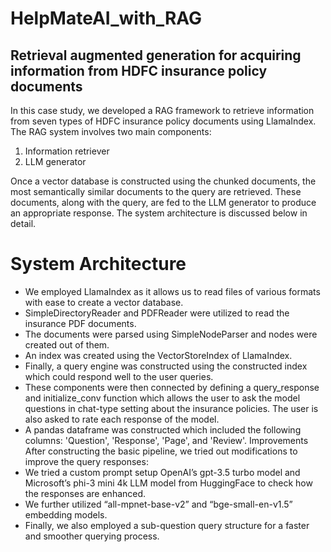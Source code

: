 # HelpMateAI_with_RAG
## Retrieval augmented generation for acquiring information from HDFC insurance policy documents


In this case study, we developed a RAG framework to retrieve information from seven types of
HDFC insurance policy documents using LlamaIndex.
The RAG system involves two main components: 
1) Information retriever
2) LLM generator

Once a vector database is constructed using the chunked documents, the most
semantically similar documents to the query are retrieved. These documents, along with the query,
are fed to the LLM generator to produce an appropriate response. The system architecture is
discussed below in detail.

# System Architecture
- We employed LlamaIndex as it allows us to read files of various formats with ease to
create a vector database.
- SimpleDirectoryReader and PDFReader were utilized to read the insurance PDF
documents.
- The documents were parsed using SimpleNodeParser and nodes were created out of
them.
- An index was created using the VectorStoreIndex of LlamaIndex.
- Finally, a query engine was constructed using the constructed index which could respond
well to the user queries.
- These components were then connected by defining a query_response and initialize_conv
function which allows the user to ask the model questions in chat-type setting about the
insurance policies. The user is also asked to rate each response of the model.
- A pandas dataframe was constructed which included the following columns: 'Question',
'Response', 'Page', and 'Review'.
Improvements
After constructing the basic pipeline, we tried out modifications to improve the query responses:
- We tried a custom prompt setup OpenAI’s gpt-3.5 turbo model and Microsoft’s phi-3
mini 4k LLM model from HuggingFace to check how the responses are enhanced.
- We further utilized “all-mpnet-base-v2” and “bge-small-en-v1.5” embedding models.
- Finally, we also employed a sub-question query structure for a faster and smoother
querying process.
